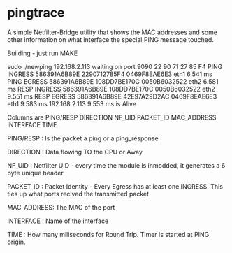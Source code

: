 # pingtrace
A simple Netfilter-Bridge utility that shows the MAC addresses and some other
information on what interface the special PING message touched.


Building - just run MAKE 

sudo ./newping 192.168.2.113
waiting on port 9090
22 90 71 27 85 F4 
PING INGRESS 586391A6B89E 2290712785F4 0469F8EAE6E3 eth1	6.541 ms
PING EGRESS  586391A6B89E 108DD7BE170C 0050B6032522 eth2	6.581 ms
RESP INGRESS 586391A6B89E 108DD7BE170C 0050B6032522 eth2	9.551 ms
RESP EGRESS  586391A6B89E 42E97A29D2AC 0469F8EAE6E3 eth1	9.583 ms
192.168.2.113 9.553 ms is Alive

Columns are 
PING/RESP DIRECTION NF_UID PACKET_ID MAC_ADDRESS INTERFACE  TIME

PING/RESP : Is the packet a ping or a ping_response

DIRECTION : Data flowing TO the CPU or Away

NF_UID    : Netfilter UID - every time the module is inmodded, it generates a 6 byte unique header 

PACKET_ID : Packet Identity - Every Egress has at least one INGRESS. This ties up what ports recived the transmitted packet

MAC_ADDRESS: The MAC of the port 

INTERFACE : Name of the interface

TIME      : How many miliseconds for Round Trip. Timer is started at PING origin.



